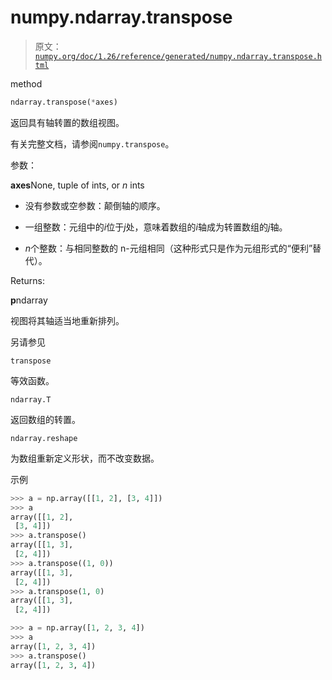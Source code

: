 # numpy.ndarray.transpose

> 原文：[`numpy.org/doc/1.26/reference/generated/numpy.ndarray.transpose.html`](https://numpy.org/doc/1.26/reference/generated/numpy.ndarray.transpose.html)

method

```py
ndarray.transpose(*axes)
```

返回具有轴转置的数组视图。

有关完整文档，请参阅`numpy.transpose`。

参数：

**axes**None, tuple of ints, or *n* ints

+   没有参数或空参数：颠倒轴的顺序。

+   一组整数：元组中的*i*位于*j*处，意味着数组的*i*轴成为转置数组的*j*轴。

+   *n*个整数：与相同整数的 n-元组相同（这种形式只是作为元组形式的“便利”替代）。

Returns:

**p**ndarray

视图将其轴适当地重新排列。

另请参见

`transpose`

等效函数。

`ndarray.T`

返回数组的转置。

`ndarray.reshape`

为数组重新定义形状，而不改变数据。

示例

```py
>>> a = np.array([[1, 2], [3, 4]])
>>> a
array([[1, 2],
 [3, 4]])
>>> a.transpose()
array([[1, 3],
 [2, 4]])
>>> a.transpose((1, 0))
array([[1, 3],
 [2, 4]])
>>> a.transpose(1, 0)
array([[1, 3],
 [2, 4]]) 
```

```py
>>> a = np.array([1, 2, 3, 4])
>>> a
array([1, 2, 3, 4])
>>> a.transpose()
array([1, 2, 3, 4]) 
```
